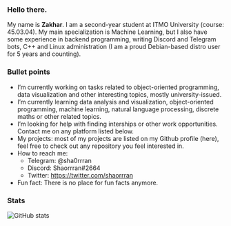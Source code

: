 ### Hello there.


My name is **Zakhar**. I am a second-year student at ITMO University (course: 45.03.04). My main specialization is Machine Learning, but I also have some experience in backend programming, writing Discord and Telegram bots, C++ and Linux administration (I am a proud Debian-based distro user for 5 years and counting). 

### Bullet points

- I’m currently working on tasks related to object-oriented programming, data visualization and other interesting topics, mostly university-issued.
- I’m currently learning data analysis and visualization, object-oriented programming, machine learning, natural language processing, discrete maths or other related topics.
- I’m looking for help with finding interships or other work opportunities. Contact me on any platform listed below.
- My projects: most of my projects are listed on my Github profile (here), feel free to check out any repository you feel interested in.
- How to reach me: 
  * Telegram: @sha0rrran
  * Discord: Shaorrran#2664
  * Twitter: https://twitter.com/shaorrran
- Fun fact: There is no place for fun facts anymore.

### Stats

![GitHub stats](https://github-readme-stats.vercel.app/api?username=Shaorrran&show_icons=true?count_private=true&theme=tokyonight)
